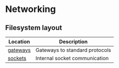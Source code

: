 # Networking

## Filesystem layout

| Location | Description |
| ------------------------- | ----------------------------------------------- |
| [gateways](./gateways/README.md) | Gateways to standard protocols |
| [sockets](./sockets/README.md) | Internal socket communication |


